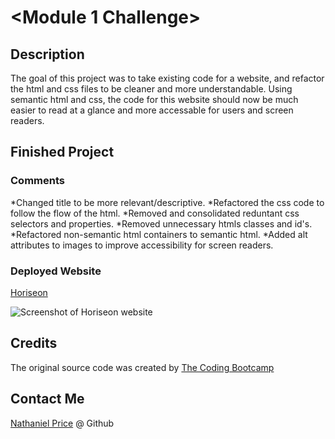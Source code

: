 
# <Module 1 Challenge>

## Description

The goal of this project was to take existing code for a website, and refactor the html and css files to be cleaner and more understandable. Using semantic html and css, the code for this website should now be much easier to read at a glance and more accessable for users and screen readers.

## Finished Project

### Comments

*Changed title to be more relevant/descriptive.
*Refactored the css code to follow the flow of the html.
*Removed and consolidated reduntant css selectors and properties.
*Removed unnecessary htmls classes and id's.
*Refactored non-semantic html containers to semantic html.
*Added alt attributes to images to improve accessibility for screen readers.

### Deployed Website

[Horiseon](https://newprice247.github.io/module-1-challenge/)

![Screenshot of Horiseon website](./02-Challenge/Assets/01-html-css-git-homework-demo.png")

## Credits

The original source code was created by [The Coding Bootcamp](https://github.com/coding-boot-camp/urban-octo-telegram)


## Contact Me

[Nathaniel Price](https://github.com/newprice247) @ Github
